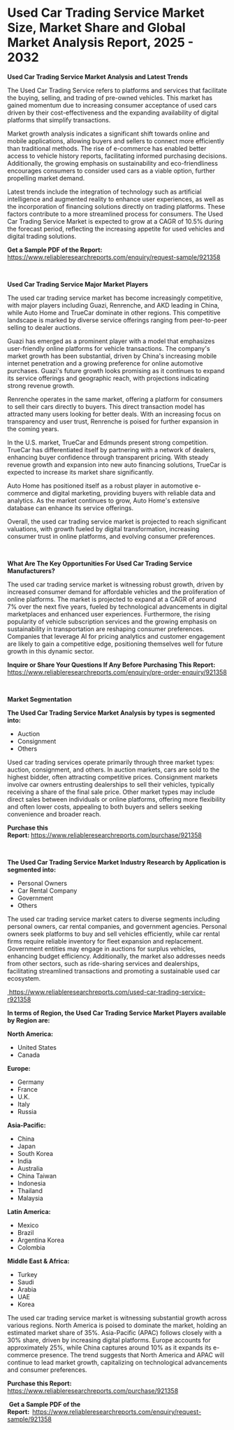 <p><h1>Used Car Trading Service Market Size, Market Share and Global Market Analysis Report, 2025 - 2032</h1></p><p><strong>Used Car Trading Service Market Analysis and Latest Trends</strong></p>
<p><p>The Used Car Trading Service refers to platforms and services that facilitate the buying, selling, and trading of pre-owned vehicles. This market has gained momentum due to increasing consumer acceptance of used cars driven by their cost-effectiveness and the expanding availability of digital platforms that simplify transactions. </p><p>Market growth analysis indicates a significant shift towards online and mobile applications, allowing buyers and sellers to connect more efficiently than traditional methods. The rise of e-commerce has enabled better access to vehicle history reports, facilitating informed purchasing decisions. Additionally, the growing emphasis on sustainability and eco-friendliness encourages consumers to consider used cars as a viable option, further propelling market demand.</p><p>Latest trends include the integration of technology such as artificial intelligence and augmented reality to enhance user experiences, as well as the incorporation of financing solutions directly on trading platforms. These factors contribute to a more streamlined process for consumers. The Used Car Trading Service Market is expected to grow at a CAGR of 10.5% during the forecast period, reflecting the increasing appetite for used vehicles and digital trading solutions.</p></p>
<p><strong>Get a Sample PDF of the Report:&nbsp;</strong> <a href="https://www.reliableresearchreports.com/enquiry/request-sample/921358?utm_campaign=3680&utm_medium=2&utm_source=Github&utm_content=ia&utm_term=18042025&utm_id=used-car-trading-service">https://www.reliableresearchreports.com/enquiry/request-sample/921358</a></p>
<p>&nbsp;</p>
<p><strong>Used Car Trading Service Major Market Players</strong></p>
<p><p>The used car trading service market has become increasingly competitive, with major players including Guazi, Renrenche, and AKD leading in China, while Auto Home and TrueCar dominate in other regions. This competitive landscape is marked by diverse service offerings ranging from peer-to-peer selling to dealer auctions.</p><p>Guazi has emerged as a prominent player with a model that emphasizes user-friendly online platforms for vehicle transactions. The company's market growth has been substantial, driven by China's increasing mobile internet penetration and a growing preference for online automotive purchases. Guazi's future growth looks promising as it continues to expand its service offerings and geographic reach, with projections indicating strong revenue growth.</p><p>Renrenche operates in the same market, offering a platform for consumers to sell their cars directly to buyers. This direct transaction model has attracted many users looking for better deals. With an increasing focus on transparency and user trust, Renrenche is poised for further expansion in the coming years.</p><p>In the U.S. market, TrueCar and Edmunds present strong competition. TrueCar has differentiated itself by partnering with a network of dealers, enhancing buyer confidence through transparent pricing. With steady revenue growth and expansion into new auto financing solutions, TrueCar is expected to increase its market share significantly.</p><p>Auto Home has positioned itself as a robust player in automotive e-commerce and digital marketing, providing buyers with reliable data and analytics. As the market continues to grow, Auto Home's extensive database can enhance its service offerings.</p><p>Overall, the used car trading service market is projected to reach significant valuations, with growth fueled by digital transformation, increasing consumer trust in online platforms, and evolving consumer preferences.</p></p>
<p>&nbsp;</p>
<p><strong>What Are The Key Opportunities For Used Car Trading Service Manufacturers?</strong></p>
<p><p>The used car trading service market is witnessing robust growth, driven by increased consumer demand for affordable vehicles and the proliferation of online platforms. The market is projected to expand at a CAGR of around 7% over the next five years, fueled by technological advancements in digital marketplaces and enhanced user experiences. Furthermore, the rising popularity of vehicle subscription services and the growing emphasis on sustainability in transportation are reshaping consumer preferences. Companies that leverage AI for pricing analytics and customer engagement are likely to gain a competitive edge, positioning themselves well for future growth in this dynamic sector.</p></p>
<p><strong>Inquire or Share Your Questions If Any Before Purchasing This Report:</strong> <a href="https://www.reliableresearchreports.com/enquiry/pre-order-enquiry/921358?utm_campaign=3680&utm_medium=2&utm_source=Github&utm_content=ia&utm_term=18042025&utm_id=used-car-trading-service">https://www.reliableresearchreports.com/enquiry/pre-order-enquiry/921358</a></p>
<p>&nbsp;</p>
<p><strong>Market Segmentation</strong></p>
<p><strong>The Used Car Trading Service Market Analysis by types is segmented into:</strong></p>
<p><ul><li>Auction</li><li>Consignment</li><li>Others</li></ul></p>
<p><p>Used car trading services operate primarily through three market types: auction, consignment, and others. In auction markets, cars are sold to the highest bidder, often attracting competitive prices. Consignment markets involve car owners entrusting dealerships to sell their vehicles, typically receiving a share of the final sale price. Other market types may include direct sales between individuals or online platforms, offering more flexibility and often lower costs, appealing to both buyers and sellers seeking convenience and broader reach.</p></p>
<p><strong>Purchase this Report:&nbsp;</strong><a href="https://www.reliableresearchreports.com/purchase/921358?utm_campaign=3680&utm_medium=2&utm_source=Github&utm_content=ia&utm_term=18042025&utm_id=used-car-trading-service">https://www.reliableresearchreports.com/purchase/921358</a></p>
<p>&nbsp;</p>
<p><strong>The Used Car Trading Service Market Industry Research by Application is segmented into:</strong></p>
<p><ul><li>Personal Owners</li><li>Car Rental Company</li><li>Government</li><li>Others</li></ul></p>
<p><p>The used car trading service market caters to diverse segments including personal owners, car rental companies, and government agencies. Personal owners seek platforms to buy and sell vehicles efficiently, while car rental firms require reliable inventory for fleet expansion and replacement. Government entities may engage in auctions for surplus vehicles, enhancing budget efficiency. Additionally, the market also addresses needs from other sectors, such as ride-sharing services and dealerships, facilitating streamlined transactions and promoting a sustainable used car ecosystem.</p></p>
<p><a href="https://www.reliableresearchreports.com/used-car-trading-service-r921358?utm_campaign=3680&utm_medium=2&utm_source=Github&utm_content=ia&utm_term=18042025&utm_id=used-car-trading-service">&nbsp;https://www.reliableresearchreports.com/used-car-trading-service-r921358</a></p>
<p><strong>In terms of Region, the Used Car Trading Service Market Players available by Region are:</strong></p>
<p>
    <p> <strong> North America: </strong>
        <ul>
            <li>United States</li>
            <li>Canada</li>
        </ul>
        </p> 
    <p> <strong> Europe: </strong>
        <ul>
            <li>Germany</li>
            <li>France</li>
            <li>U.K.</li>
            <li>Italy</li>
            <li>Russia</li>
        </ul>
        </p> 
    <p> <strong> Asia-Pacific: </strong>
        <ul>
            <li>China</li>
            <li>Japan</li>
            <li>South Korea</li>
            <li>India</li>
            <li>Australia</li>
            <li>China Taiwan</li>
            <li>Indonesia</li>
            <li>Thailand</li>
            <li>Malaysia</li>
        </ul>
        </p> 
    <p> <strong> Latin America: </strong>
        <ul>
            <li>Mexico</li>
            <li>Brazil</li>
            <li>Argentina Korea</li>
            <li>Colombia</li>
        </ul>
        </p> 
    <p> <strong> Middle East & Africa: </strong>
        <ul>
            <li>Turkey</li>
            <li>Saudi</li>
            <li>Arabia</li>
            <li>UAE</li>
            <li>Korea</li>
        </ul>
    </p>
    </p>
<p><p>The used car trading service market is witnessing substantial growth across various regions. North America is poised to dominate the market, holding an estimated market share of 35%. Asia-Pacific (APAC) follows closely with a 30% share, driven by increasing digital platforms. Europe accounts for approximately 25%, while China captures around 10% as it expands its e-commerce presence. The trend suggests that North America and APAC will continue to lead market growth, capitalizing on technological advancements and consumer preferences.</p></p>
<p><strong>Purchase this Report: </strong><a href="https://www.reliableresearchreports.com/purchase/921358?utm_campaign=3680&utm_medium=2&utm_source=Github&utm_content=ia&utm_term=18042025&utm_id=used-car-trading-service">https://www.reliableresearchreports.com/purchase/921358</a></p>
<p>&nbsp;<strong>Get a Sample PDF of the Report:&nbsp;&nbsp;</strong><a href="https://www.reliableresearchreports.com/enquiry/request-sample/921358?utm_campaign=3680&utm_medium=2&utm_source=Github&utm_content=ia&utm_term=18042025&utm_id=used-car-trading-service">https://www.reliableresearchreports.com/enquiry/request-sample/921358</a></p>
<p><strong></strong></p>
<p><p></p><p></p><p></p></p>